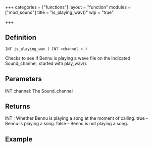 +++
categories = ["functions"]
layout = "function"
modules = ["mod_sound"]
title = "is_playing_wav()"
wip = "true"

+++

## Definition

    INT is_playing_wav ( INT <channel > )

Checks to see if Bennu is playing a wave file on the indicated Sound_channel, started with play_wav().

## Parameters

INT channel: The Sound_channel

## Returns

INT : Whether Bennu is playing a song at the moment of calling.
true    - Bennu is playing a song.
false   - Bennu is not playing a song.

## Example

```
```
